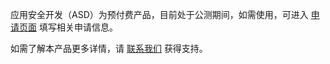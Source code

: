 应用安全开发（ASD）为预付费产品，目前处于公测期间，如需使用，可进入 [申请页面](https://cloud.tencent.com/apply/p/j8vy9zarwr) 填写相关申请信息。

如需了解本产品更多详情，请 [联系我们](https://cloud.tencent.com/act/event/connect-service) 获得支持。

